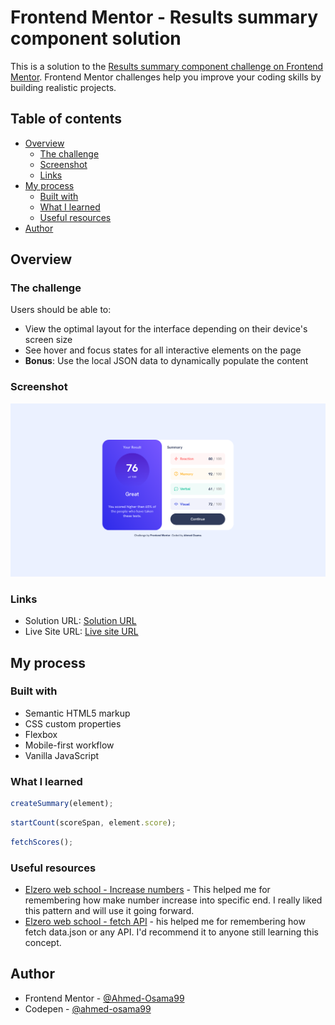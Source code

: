 # Frontend Mentor - Results summary component solution

This is a solution to the [Results summary component challenge on Frontend Mentor](https://www.frontendmentor.io/challenges/results-summary-component-CE_K6s0maV). Frontend Mentor challenges help you improve your coding skills by building realistic projects.

## Table of contents

- [Overview](#overview)
  - [The challenge](#the-challenge)
  - [Screenshot](#screenshot)
  - [Links](#links)
- [My process](#my-process)
  - [Built with](#built-with)
  - [What I learned](#what-i-learned)
  - [Useful resources](#useful-resources)
- [Author](#author)

## Overview

### The challenge

Users should be able to:

- View the optimal layout for the interface depending on their device's screen size
- See hover and focus states for all interactive elements on the page
- **Bonus**: Use the local JSON data to dynamically populate the content

### Screenshot

![](./Screenshot.png)

### Links

- Solution URL: [Solution URL](https://your-solution-url.com)
- Live Site URL: [Live site URL](https://your-live-site-url.com)

## My process

### Built with

- Semantic HTML5 markup
- CSS custom properties
- Flexbox
- Mobile-first workflow
- Vanilla JavaScript

### What I learned

```js
createSummary(element);
```

```js
startCount(scoreSpan, element.score);
```

```js
fetchScores();
```

### Useful resources

- [Elzero web school - Increase numbers](https://www.youtube.com/watch?v=PLsUdgLnzgQ&list=PLDoPjvoNmBAycCXz5d9WvqlmykUIys5e8&index=14) - This helped me for remembering how make number increase into specific end. I really liked this pattern and will use it going forward.
- [Elzero web school - fetch API](https://www.youtube.com/watch?v=wZ90BnBbRsg&list=PLDoPjvoNmBAycCXz5d9WvqlmykUIys5e8&index=4&pp=iAQB) - his helped me for remembering how fetch data.json or any API. I'd recommend it to anyone still learning this concept.


## Author

- Frontend Mentor - [@Ahmed-Osama99](https://www.frontendmentor.io/profile/Ahmed-Osama99)
- Codepen - [@ahmed-osama99](https://codepen.io/ahmed-osama99)